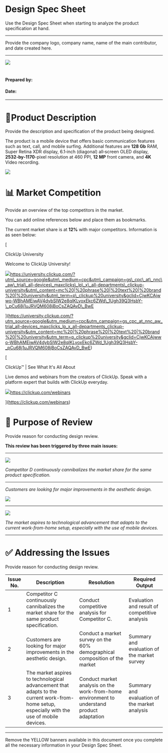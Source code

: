 # Design Spec Sheet

Use the Design Spec Sheet when starting to analyze the product specification at hand.



* * *

Provide the company logo, company name, name of the main contributor, and date created here.



* * *

![](https://t20542222.p.clickup-attachments.com/t20542222/853803ec-fc98-4aba-b283-1a8fc4117d50/image.png)

# <COMPANY NAME>



#### Prepared by:

#### Date:

* * *



# 📱Product Description

Provide the description and specification of the product being designed.



The product is a mobile device that offers basic communication features such as text, call, and mobile surfing. Additional features are **128 Gb** RAM, Super Retina XDR display, 6.1‑inch (diagonal) all‑screen OLED display, **2532‑by‑1170**\-pixel resolution at 460 PPI, **12 MP** front camera, and **4K** Video recording.

![](https://t20542222.p.clickup-attachments.com/t20542222/58da0195-2c92-4bbd-9010-ab0f2a85dd17/Untitled%20design%20(8).png)



# 📊 Market Competition

Provide an overview of the top competitors in the market.

You can add online references below and place them as bookmarks.



The current market share is at **12%** with major competitors. Information is as seen below:



[

ClickUp University

Welcome to ClickUp University!

![](https://www.google.com/s2/favicons?domain_url=https%3A%2F%2Funiversity.clickup.com%2F%3Futm_source%3Dgoogle%26utm_medium%3Dcpc%26utm_campaign%3Dgs_cpc_at_nnc_aw_trial_all-devices_maxclicks_lp_x_all-departments_clickup-university%26utm_content%3Dmc%2520%7C%2520phrase%2520%7C%2520text%2520%7C%2520brand%2520%7C%2520university%26utm_term%3Dp_clickup%2520university%26gclid%3DCjwKCAjwwo-WBhAMEiwAV4dybSIW2e8qIKLyoxEkc6ZWd_1Ugh39Q3HsbY-_pCu68j1uJRVQM608jBoCsZAQAvD_BwE)https://university.clickup.com/?utm\_source=google&utm\_medium=cpc&utm\_campaign=gs\_cpc\_at\_nnc\_aw\_trial\_all-devices\_maxclicks\_lp\_x\_all-departments\_clickup-university&utm\_content=mc%20|%20phrase%20|%20text%20|%20brand%20|%20university&utm\_term=p\_clickup%20university&gclid=CjwKCAjwwo-WBhAMEiwAV4dybSIW2e8qIKLyoxEkc6ZWd\_1Ugh39Q3HsbY-\_pCu68j1uJRVQM608jBoCsZAQAvD\_BwE

](https://university.clickup.com/?utm_source=google&utm_medium=cpc&utm_campaign=gs_cpc_at_nnc_aw_trial_all-devices_maxclicks_lp_x_all-departments_clickup-university&utm_content=mc%20|%20phrase%20|%20text%20|%20brand%20|%20university&utm_term=p_clickup%20university&gclid=CjwKCAjwwo-WBhAMEiwAV4dybSIW2e8qIKLyoxEkc6ZWd_1Ugh39Q3HsbY-_pCu68j1uJRVQM608jBoCsZAQAvD_BwE)



[

ClickUp™ | See What It's All About

Live demos and webinars from the creators of ClickUp. Speak with a platform expert that builds with ClickUp everyday.

![](https://www.google.com/s2/favicons?domain_url=https%3A%2F%2Fclickup.com%2Fwebinars)https://clickup.com/webinars

](https://clickup.com/webinars)



# 🎯 Purpose of Review

Provide reason for conducting design review.



**This review has been triggered by three main issues:**

* * *

![](https://t20542222.p.clickup-attachments.com/t20542222/5fe89e3c-d494-48c0-9d6c-3898194a09fc/2.png)





_Competitor D continuously cannibalizes the market share for the same product specification._

* * *







_Customers are looking for major improvements in the aesthetic design._

![](https://t20542222.p.clickup-attachments.com/t20542222/5b84aaea-c6df-40b8-a749-73f29ff031f9/Competitor%20D.png)

* * *

![](https://t20542222.p.clickup-attachments.com/t20542222/1a515359-9f25-4364-a2cc-5eaba643d6c7/Competitor%20D%20(1).png)





_The market aspires to technological advancement that adapts to the current work-from-home setup, especially with the use of mobile devices._

* * *



# ✅ Addressing the Issues

Provide reason for conducting design review.



| **Issue No.** | **Description** | **Resolution** | **Required Output** |
| ---| ---| ---| --- |
| 1 | Competitor C continuously cannibalizes the market share for the same product specification. | Conduct competitive analysis for Competitor C. | Evaluation and result of competitive analysis |
| 2 | Customers are looking for major improvements in the aesthetic design. | Conduct a market survey on the 60% demographical composition of the market | Summary and evaluation of the market survey |
| 3 | The market aspires to technological advancement that adapts to the current work-from-home setup, especially with the use of mobile devices. | Conduct market analysis on the work-from-home environment to understand product adaptation | Summary and evaluation of the market analysis |



* * *

Remove the YELLOW banners available in this document once you complete all the necessary information in your Design Spec Sheet.